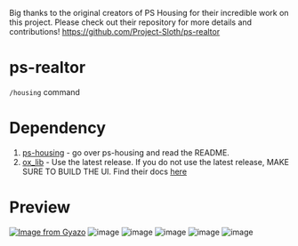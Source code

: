 Big thanks to the original creators of PS Housing for their incredible work on this project. Please check out their repository for more details and contributions!
https://github.com/Project-Sloth/ps-realtor

# ps-realtor

`/housing` command

# Dependency
1. [ps-housing](https://github.com/Project-Sloth/ps-housing) - go over ps-housing and read the README.
2. [ox_lib](https://github.com/overextended/ox_lib/releases) - Use the latest release. If you do not use the latest release, MAKE SURE TO BUILD THE UI. Find their docs [here](https://overextended.dev/ox_lib#building-the-ui)

# Preview
[![Image from Gyazo](https://i.gyazo.com/1643f7626cf2110b9d948eca3128c4ef.gif)](https://gyazo.com/1643f7626cf2110b9d948eca3128c4ef)
![image](https://github.com/Project-Sloth/ps-realtor/assets/82112471/24e4018a-cb97-42b0-81df-3b0236c7e2dc)
![image](https://github.com/Project-Sloth/ps-realtor/assets/82112471/4d8ece54-ace1-4ffc-b8fb-90274bc94e72)
![image](https://github.com/Project-Sloth/ps-realtor/assets/82112471/188d259c-4c0f-4c91-905c-bf9b826cc518)
![image](https://github.com/Project-Sloth/ps-realtor/assets/82112471/9e033984-45f2-449d-ba6c-bb8742ac08bd)
![image](https://github.com/Project-Sloth/ps-realtor/assets/82112471/0dd078b8-a941-4316-b9e1-26c696023139)

